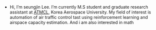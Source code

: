 - Hi, I’m seungjin Lee. I’m currently M.S student and graduate research assistant at [ATMCL](https://atmcl.kau.ac.kr/), Korea Aerospace University. My field of interest is automation of air traffic control tast using reinforcement learning and airspace capacity estimation. And i am also interested in math 
<!---
seungjinLee97/seungjinLee97 is a ✨ special ✨ repository because its `README.md` (this file) appears on your GitHub profile.
You can click the Preview link to take a look at your changes.
--->
